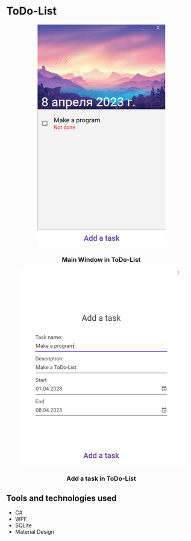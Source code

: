 # ToDo-List

<div align="center">
<a href="https://github.com/Marat-terabyte/ToDo-List/">
<img src="https://github.com/Marat-terabyte/ToDo-List/blob/main/Images/MainWindow.png">
</a>
</div>
<div align="center"><H3>Main Window in ToDo-List</H3></div>

<div align="center">
<a href="https://github.com/Marat-terabyte/ToDo-List/">
<img src="https://github.com/Marat-terabyte/ToDo-List/blob/main/Images/AddTask.png">
</a>
</div>
<div align="center"><H3>Add a task in ToDo-List</H3></div>

## Tools and technologies used
- C#
- WPF
- SQLite
- Material Design
